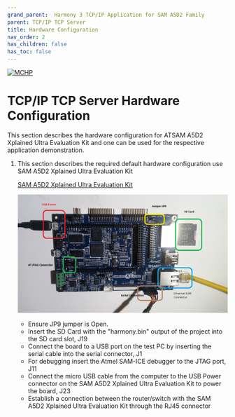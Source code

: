 ```yaml
---
grand_parent:  Harmony 3 TCP/IP Application for SAM A5D2 Family
parent: TCP/IP TCP Server
title: Hardware Configuration
nav_order: 2
has_children: false
has_toc: false
---
```

[![MCHP](https://www.microchip.com/ResourcePackages/Microchip/assets/dist/images/logo.png)](https://www.microchip.com)

# TCP/IP TCP Server Hardware Configuration

This section describes the hardware configuration for ATSAM A5D2 Xplained Ultra Evaluation Kit and one can be used for the respective application demonstration.

1. This section describes the required default hardware configuration use SAM A5D2 Xplained Ultra Evaluation Kit
  
      [SAM A5D2 Xplained Ultra Evaluation Kit](http://ww1.microchip.com/downloads/en/devicedoc/Atmel-44028-32-bit-Cortex-A5-Microprocessor-SAMA5D2-Xplained-Ultra_User-Guide.pdf)

      ![required_hardware](images/SAMA5D2_XULT.png)

      * Ensure JP9 jumper is Open. 
      * Insert the SD Card with the "harmony.bin" output of the project into the SD card slot, J19 
      * Connect the board to a USB port on the test PC by inserting the serial cable into the serial connector, J1 
      * For debugging insert the Atmel SAM-ICE debugger to the JTAG port, J11 
      * Connect the micro USB cable from the computer to the USB Power connector on the SAM A5D2 Xplained Ultra Evaluation Kit to power the board, J23 
      * Establish a connection between the router/switch with the SAM A5D2 Xplained Ultra Evaluation Kit through the RJ45 connector 
